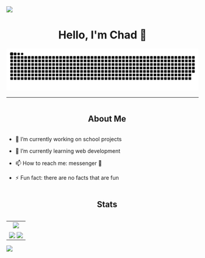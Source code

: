 <!--horizontal divider(gradiant)-->
<img src="https://user-images.githubusercontent.com/73097560/115834477-dbab4500-a447-11eb-908a-139a6edaec5c.gif">

<!--h1 without bottom border-->
<div align="center">
  <span>
    <h1>Hello, I'm Chad 👋</h1>
  </span>
</div>

<!--- snake -->
<div align="center">
  <img src="https://github.com/chdean-09/chdean-09/blob/main/resources/grid-snake.svg" alt="snake" />
</div>
<hr>

<!--h2 without bottom border-->
<div id="user-content-toc">
  <ul align="center">
    <summary><h2 style="display: inline-block">About Me</h2></summary>
  </ul>
</div>

<!--Intro start-->
- 🔭 I’m currently working on school projects
  
- 🌱 I’m currently learning web development
  
- 📫 How to reach me: messenger 🥹
  
- ⚡ Fun fact: there are no facts that are fun
<!--Intro end-->

<!--h2 without bottom border-->
<div id="user-content-toc">
  <ul align="center">
    <summary><h2 style="display: inline-block">Stats</h2></summary>
  </ul>
</div>

<!--- stats start -->
<table align="center">
  <tr border="none" width="100%">
  <td width="100%" align="center">
    <img src="https://streak-stats.demolab.com?user=chdean-09&theme=codestackr&mode=weekly" /> 
  </td>
  </tr>

  <tr border="none" width="100%">
  <td width="100%" align="center">
    <img height=200 align="center" src="https://github-readme-stats.vercel.app/api?username=chdean-09&show_icons=true&theme=codeSTACKr&show=reviews,prs_merged_percentage&hide=stars,issues&include_all_commits=true&rank_icon=percentile&card_width=320" />
    <img height=200 align="center" src="https://github-readme-stats.vercel.app/api/top-langs/?username=chdean-09&layout=compact&theme=codeSTACKr&card_width=220" />
  </td>
  </tr>
</table>
<!--- stats end -->

<!--horizontal divider(gradiant)-->
<img src="https://user-images.githubusercontent.com/73097560/115834477-dbab4500-a447-11eb-908a-139a6edaec5c.gif">
